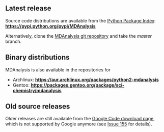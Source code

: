 ## Latest release ##
Source code distributions are available from the [Python Package Index](https://pypi.python.org/pypi/MDAnalysis): **https://pypi.python.org/pypi/MDAnalysis**

Alternatively, clone the [MDAnalysis git repository](http://code.google.com/p/mdanalysis/source/checkout) and take the _master_ branch.

## Binary distributions ##
<!-- 
We provide binary packages (deb, rpm) for
  * OpenSUSE
  * Fedora
  * Debian
  * Ubuntu
from **http://download.opensuse.org/repositories/home:/MDyNMR-FTW:/MDAnalysis**
-->

MDAnalysis is also available in the repositories for
  * Archlinux: **https://aur.archlinux.org/packages/python2-mdanalysis**
  * Gentoo: **https://packages.gentoo.org/package/sci-chemistry/mdanalysis**

## Old source releases ##
Older releases are still available from the [Google Code download page](http://code.google.com/p/mdanalysis/downloads/list), which is not supported by Google anymore (see [Issue 155](http://issues.mdanalysis.org/155) for details).
